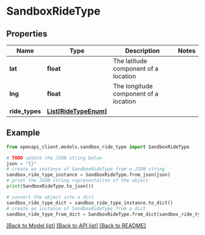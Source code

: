# SandboxRideType


## Properties

Name | Type | Description | Notes
------------ | ------------- | ------------- | -------------
**lat** | **float** | The latitude component of a location | 
**lng** | **float** | The longitude component of a location | 
**ride_types** | [**List[RideTypeEnum]**](RideTypeEnum.md) |  | 

## Example

```python
from openapi_client.models.sandbox_ride_type import SandboxRideType

# TODO update the JSON string below
json = "{}"
# create an instance of SandboxRideType from a JSON string
sandbox_ride_type_instance = SandboxRideType.from_json(json)
# print the JSON string representation of the object
print(SandboxRideType.to_json())

# convert the object into a dict
sandbox_ride_type_dict = sandbox_ride_type_instance.to_dict()
# create an instance of SandboxRideType from a dict
sandbox_ride_type_from_dict = SandboxRideType.from_dict(sandbox_ride_type_dict)
```
[[Back to Model list]](../README.md#documentation-for-models) [[Back to API list]](../README.md#documentation-for-api-endpoints) [[Back to README]](../README.md)


